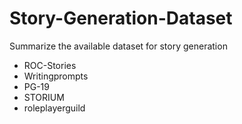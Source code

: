 # Story-Generation-Dataset
Summarize the available dataset for story generation

- ROC-Stories
- Writingprompts
- PG-19 
- STORIUM
- roleplayerguild
